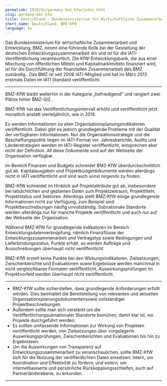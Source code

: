 ```yaml
---
permalink: 2018/de/germany-bmz-kfw/index.html
slug: germany-bmz-kfw
title: Deutschland - Bundesministerium für Wirtschaftliche Zusammenarbeit und Entwicklung - KfW (BMZ-KfW)
short_name: Deutschland, BMZ-KFW
language: de
---
```


Das Bundesministerium für wirtschaftliche Zusammenarbeit und Entwicklung, BMZ, nimmt eine führende Rolle bei der Gestaltung der deutschen Entwicklungszusammenarbeit ein und ist für die IATI-Veröffentlichung verantwortlich. Die KfW-Entwicklungsbank, die aus einer Mischung von öffentlichen Mitteln und Kapitalmarktmitteln finanziert wird, ist für die Durchführung der finanziellen Zusammenarbeit des BMZ zuständig.. Das BMZ ist seit 2008 IATI-Mitglied und hat im März 2013 erstmals Daten im IATI Standard veröffentlicht.

---

BMZ-KfW bleibt weiterhin in der Kategorie „befriedigend“ und rangiert zwei Plätze hinter BMZ-GIZ.

BMZ-KfW hat das Veröffentlichungsintervall erhöht und veröffentlicht jetzt monatlich anstatt vierteljährlich, wie in 2016.

Es werden Informationen zu allen Organisationsplanungsindikatoren veröffentlicht. Dabei gibt es jedoch grundlegende Probleme mit der Qualität der verfügbaren Informationen. Nur die Organisationsstrategie und die Beschaffungspolitik liegen im IATI-Format vor. Jahresberichte, Audits und Länderstrategien werden im IATI-Register veröffentlicht, entsprechen aber nicht der Definition. All diese Dokumente sind auf der Webseite der Organisation verfügbar.

Im Bereich Finanzen und Budgets schneidet BMZ-KfW überdurchschnittlich gut ab. Kapitalausgaben und Projektbudgetdokumente werden allerdings nicht in IATI veröffentlicht und sind auch sonst nirgends zu finden.

BMZ-KfW schneidet im Hinblick auf Projektattribute gut ab, insbesondere bei tatsächlichen und geplanten Daten zum Projektzeitraum, Projekttiteln, Projektstatus und Sektoren. Allerdings stellt BMZ-KfW einige grundlegende Informationen nicht zur Verfügung, zum Beispiel sind Projektbeschreibungen häufig unvollständig. Subnationale Standorte werden allerdings nur für manche Projekte veröffentlicht und auch nur auf der Webseite der Organisation.

Während BMZ-KfW für grundlegende Indikatoren im Bereich Entwicklungsdatenverknüpfung, nämlich Finanzflüsse der Entwicklungszusammenarbeit und Vertragstyp sowie Bedingungen und Lieferbindungsstatus, Punkte erhält, so werden Aufträge und Ausschreibungen überhaupt nicht veröffentlicht.

BMZ-KfW erzielt keine Punkte bei den Wirkungsindikatoren. Zielsetzungen, Zwischenberichte und Evaluationen sowie Ergebnisse werden manchmal in nicht vergleichbaren Formaten veröffentlicht, Auswirkungsprüfungen im Projektvorfeld werden überhaupt nicht veröffentlicht.

---

 * BMZ-KfW sollte sicherstellen, dass grundlegende Anforderungen erfüllt werden. Dies beinhaltet die Bereitstellung von relevanten und aktuellen Organisationsplanungsdokumentensowie vollständiger Projektbeschreibungen.
 * Außerdem sollte man sich verstärkt um die Veröffentlichungsubnationaler Standorte bemühen, damit klar ist, wo Projekte durchgeführt werden.
 * Es sollten umfassende Informationen zur Wirkung von Projekten veröffentlicht werden, von Zielsetzungen über vorgelagerte Auswirkungsprüfungen, Zwischenberichten und Evaluationen bis hin zu Ergebnissen.
 * Um die Auswirkungen von Transparenz auf Entwicklungszusammenarbeit zu veranschaulichen, sollte BMZ-KfW sich für die Nutzung der veröffentlichten Daten einsetzen: intern, um Koordination und Effektivität zu fördern, und extern, um internetbasiserte und persönliche Rückkopplungsschleifen, auch auf Partnerländerebene, zu erkunden.

---
